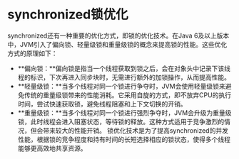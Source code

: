 # synchronized锁优化
synchronized还有一种重要的优化方式，即锁的优化技术。在Java 6及以上版本中，JVM引入了偏向锁、轻量级锁和重量级锁的概念来提高锁的性能。这些优化方式的原理如下：
+ **偏向锁：**偏向锁是指当一个线程获取到锁之后，会在对象头中记录下该线程的标识，下次再进入同步块时，无需进行额外的加锁操作，从而提高性能。
+ **轻量级锁：**当多个线程对同一个锁进行争夺时，JVM会使用轻量级锁来避免传统的重量级锁带来的性能消耗。它采用自旋的方式，即不放弃CPU的执行时间，尝试快速获取锁，避免线程阻塞和上下文切换的开销。
+ **重量级锁：**当多个线程对同一个锁进行强烈争夺时，JVM会升级为重量级锁，此时线程会进入阻塞状态，等待锁的释放。这种方式适用于竞争激烈的情况，但会带来较大的性能开销。
锁优化技术是为了提高synchronized的并发性能，根据锁的竞争程度和持有时间的长短选择相应的锁状态，使得多个线程能够更高效地共享资源。
